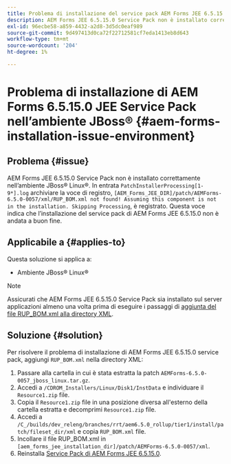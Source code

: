 ```yaml
---
title: Problema di installazione del service pack AEM Forms JEE 6.5.15.0 nell’ambiente JBoss® Linux®
description: AEM Forms JEE 6.5.15.0 Service Pack non è installato correttamente nell’ambiente JBoss® Linux®. Eventuali modifiche delle patch non vengono applicate al server applicazioni. Aggiungi il file "RUP_BOM.xml" alla directory XML.
exl-id: 96ecbe58-a859-4432-a2d8-3d5dc0eaf989
source-git-commit: 9d497413d0ca72f22712581cf7eda1413eb8d643
workflow-type: tm+mt
source-wordcount: '204'
ht-degree: 1%

---
```


# Problema di installazione di AEM Forms 6.5.15.0 JEE Service Pack nell’ambiente JBoss® {#aem-forms-installation-issue-environment}

## Problema   {#issue}

AEM Forms JEE 6.5.15.0 Service Pack non è installato correttamente nell’ambiente JBoss® Linux®. In entrata `PatchInstallerProcessing[1-9*].log` archiviare la voce di registro, `[AEM_Forms_JEE_DIR]/patch/AEMForms-6.5.0-0057/xml/RUP_BOM.xml not found! Assuming this component is not in the installation. Skipping Processing`, è registrato. Questa voce indica che l’installazione del service pack di AEM Forms JEE 6.5.15.0 non è andata a buon fine.

## Applicabile a {#applies-to}

Questa soluzione si applica a:
* Ambiente JBoss® Linux®

>[!NOTE]
>
> Assicurati che AEM Forms JEE 6.5.15.0 Service Pack sia installato sul server applicazioni almeno una volta prima di eseguire i passaggi di [aggiunta del file RUP_BOM.xml alla directory XML](#solution-solution).

## Soluzione {#solution}

Per risolvere il problema di installazione di AEM Forms JEE 6.5.15.0 service pack, aggiungi `RUP_BOM.xml` nella directory XML:
1. Passare alla cartella in cui è stata estratta la patch `AEMForms-6.5.0-0057_jboss_linux.tar.gz`.
1. Accedi a `/CDROM_Installers/Linux/Disk1/InstData` e individuare il `Resource1.zip` file.
1. Copia il `Resource1.zip` file in una posizione diversa all&#39;esterno della cartella estratta e decomprimi `Resource1.zip` file.
1. Accedi a `/C_/builds/dev_releng/branches/rrt/aem6.5.0_rollup/tier1/install/patch/fileset_dir/xml` e copia `RUP_BOM.xml` file.
1. Incollare il file RUP_BOM.xml in `[aem_forms_jee_installation_dir]/patch/AEMForms-6.5.0-0057/xml`.
1. Reinstalla [Service Pack di AEM Forms JEE 6.5.15.0](https://experienceleague.adobe.com/docs/experience-manager-release-information/aem-release-updates/forms-updates/aem-forms-releases.html).
